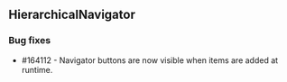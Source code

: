 ## HierarchicalNavigator

### Bug fixes

* \#164112 - Navigator buttons are now visible when items are added at runtime.